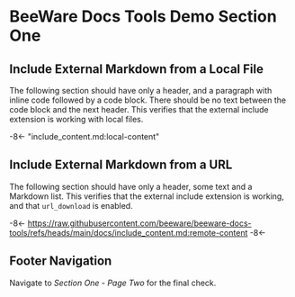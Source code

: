 # BeeWare Docs Tools Demo Section One

## Include External Markdown from a Local File

The following section should have only a header, and a paragraph with inline code
followed by a code block. There should be no text between the code block and the
next header. This verifies that the external include extension is working with
local files.

-8<- "include_content.md:local-content"

## Include External Markdown from a URL

The following section should have only a header, some text and a Markdown list.
This verifies that the external include extension is working, and that
`url_download` is enabled.

-8<-
https://raw.githubusercontent.com/beeware/beeware-docs-tools/refs/heads/main/docs/include_content.md:remote-content
-8<-

## Footer Navigation

Navigate to *Section One - Page Two* for the final check.
